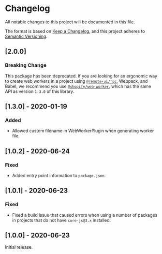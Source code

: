 # Changelog

All notable changes to this project will be documented in this file.

The format is based on [Keep a Changelog](https://keepachangelog.com/en/1.0.0/),
and this project adheres to [Semantic Versioning](https://semver.org/spec/v2.0.0.html).

## [2.0.0]

### Breaking Change

This package has been deprecated. If you are looking for an ergonomic way to create web workers in a project using [`@remote-ui/rpc`](../rpc), Webpack, and Babel, we recommend you use [`@shopify/web-worker`](https://github.com/Shopify/quilt/tree/main/packages/web-worker), which has the same API as version `1.3.0` of this library.

## [1.3.0] - 2020-01-19

### Added

- Allowed custom filename in WebWorkerPlugin when generating worker file.

## [1.0.2] - 2020-06-24

### Fixed

- Added entry point information to `package.json`.

## [1.0.1] - 2020-06-23

### Fixed

- Fixed a build issue that caused errors when using a number of packages in projects that do not have `core-js@3.x` installed.

## [1.0.0] - 2020-06-23

Initial release.
